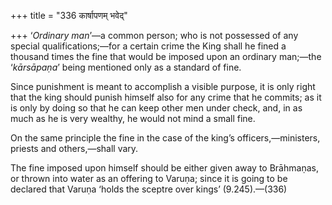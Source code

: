+++
title = "336 कार्षापणम् भवेद्"

+++
‘*Ordinary man*’—a common person; who is not possessed of any special
qualifications;—for a certain crime the King shall he fined a thousand
times the fine that would be imposed upon an ordinary man;—the
‘*kārsāpaṇa*’ being mentioned only as a standard of fine.

Since punishment is meant to accomplish a visible purpose, it is only
right that the king should punish himself also for any crime that he
commits; as it is only by doing so that he can keep other men under
check, and, in as much as he is very wealthy, he would not mind a small
fine.

On the same principle the fine in the case of the king’s
officers,—ministers, priests and others,—shall vary.

The fine imposed upon himself should be either given away to Brāhmaṇas,
or thrown into water as an offering to Varuṇa; since it is going to be
declared that Varuṇa ‘holds the sceptre over kings’ (9.245).—(336)


